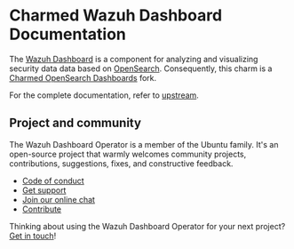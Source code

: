 # Charmed Wazuh Dashboard Documentation
The [Wazuh Dashboard](https://documentation.wazuh.com/current/user-manual/wazuh-dashboard/index.html)
is a component for analyzing and visualizing security data data based on [OpenSearch](http://opensearch.org/). Consequently,
this charm is a  [Charmed OpenSearch Dashboards](https://github.com/canonical/opensearch-dashboards-operator) fork.

For the complete documentation, refer to [upstream](https://charmhub.io/opensearch-dashboards).

## Project and community

The Wazuh Dashboard Operator is a member of the Ubuntu family. It's an open-source project that warmly welcomes community projects, contributions, suggestions, fixes, and constructive feedback.

- [Code of conduct](https://ubuntu.com/community/code-of-conduct)
- [Get support](https://discourse.charmhub.io/)
- [Join our online chat](https://matrix.to/#/#charmhub-charmdev:ubuntu.com)
- [Contribute](https://github.com/canonical/opensearch-operator/blob/2/edge/CONTRIBUTING.md)

Thinking about using the Wazuh Dashboard Operator for your next project? [Get in touch](https://matrix.to/#/#charmhub-charmdev:ubuntu.com)!
